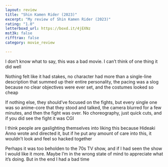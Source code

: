 ```yaml
---
layout: review
title: "Shin Kamen Rider (2023)"
excerpt: "My review of Shin Kamen Rider (2023)"
rating: "1.0"
letterboxd_url: https://boxd.it/4jEXNz
mst3k: false
rifftrax: false
category: movie_review

---
```


I don’t know what to say, this was a bad movie. I can’t think of one thing it did well

Nothing felt like it had stakes, no character had more than a single-line description that summed up their entire personality, the pacing was a slog because no clear objectives  were ever set, and the costumes looked so cheap

If nothing else, they should’ve focused on the fights, but every single one was so anime-core that they stood and talked, the camera blurred for a few minutes, and then the fight was over. No choreography, just quick cuts, and if you did see the fight it was CGI

I think people are gaslighting themselves into liking this because Hideaki Anno wrote and directed it, but if he put any amount of care into this, it wouldn’t look and feel so hacked together

Perhaps it was too beholden to the 70s TV show, and if I had seen the show I would like it more. Maybe I’m in the wrong state of mind to appreciate what it’s doing. But in the end I had a bad time